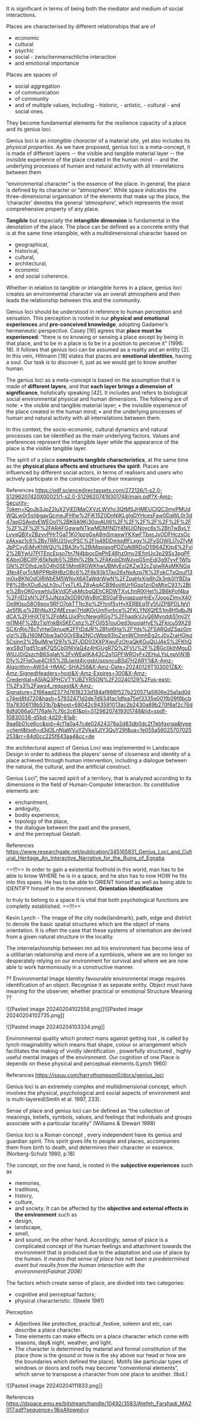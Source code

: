 
It is significant in terms of being both the mediator and medium of social interactions.


Places are characterised by different relationships that are of 
- economic
- cultural
- psychic
- social - zwischenmenschliche interaction 
- and emotional importance

Places are spaces of 
- social aggregation
- of communication
- of community
- and of multiple values, including 
		- historic, 
		- artistic, 
		- cultural 
		- and social ones. 

They become fundamental elements for the resilience capacity of a place and its genius loci. 

Genius loci is an *intangible character* of a material site, yet also includes its *physical properties*.
As we have proposed, genius loci is a meta-concept, it is made of different layers 
	-- the visible and tangible material layer
	-- the invisible experience of the place created in the human mind
	-- and the underlying processes of human and natural activity with all interrelations between   them



“environmental character”  is the essence of the place. 
In general, the place is defined by its character or “atmosphere”. 
While space indicates the three-dimensional organisation of the elements that make up the place, the ‘character’ denotes the general ‘*atmosphere*’, which represents the most comprehensive property of any place.

**Tangible** but especially the **intangible dimension** is fundamental in the denotation of the place. The place can be defined as a concrete entity that is at the same time intangible, with a multidimensional character based on 
- geographical, 
- historical, 
- cultural, 
- architectural, 
- economic 
- and social coherence.

Whether in relation to tangible or intangible forms in a place, genius loci creates an environmental character via an overall atmosphere and then leads the relationship between this and the community. 

Genius loci should be understood in reference to human perception and sensation. 
This perception is rooted in our **physical and emotional experiences** and **pre-conceived knowledge**, adopting Gadamer’s hermeneutic perspective. 
	Casey [16] agrees that **place must be experienced**: “there is no knowing or sensing a place except by being in that place, and to be in a place is to be in a position to perceive it” (1996: 18). 
It follows that genius loci can be assumed as a reality and an entity [2]. In this vein, Hillmann [18] states that places are **emotional identities**, having a soul. Our task is to discover it, just as we would get to know another human.


The genius loci as a meta-concept is based on the assumption that it is made of **different layers**, and that **each layer brings a dimension of significance**, holistically speaking [42]. 
It includes and refers to 
		biological
		social
		environmental
		physical 
		and human dimensions. 
The following are of note: 
• the visible and tangible material layer; 
• the invisible experience of the place created in the human mind; 
• and the underlying processes of human and natural activity with all interrelations between them.

In this context, the 
	socio-economic, 
	cultural dynamics 
	and natural processes 
can be identified as the main underlying factors. 
Values and preferences represent the intangible layer while the appearance of the place is the visible tangible layer.

The spirit of a place **constructs tangible characteristics**, at the same time as the **physical place affects and structures the spirit**. Places are influenced by different social actors, in terms of realisers and users who actively participate in the construction of their meanings

References
	https://pdf.sciencedirectassets.com/272126/1-s2.0-S1296207420X00021/1-s2.0-S1296207419301748/main.pdf?X-Amz-Security-Token=IQoJb3JpZ2luX2VjEDMaCXVzLWVhc3QtMSJHMEUCIQC3myPMUdWQLw0r5shbgayQcmeJFHfw%2FiK15Z0DnNiKLgIgDYHcesFaw0DaWL0r3d47apGSAvdvEWEOo1%2BK6A9Kj30qvAUI6%2F%2F%2F%2F%2F%2F%2F%2F%2F%2F%2FARAFGgwwNTkwMDM1NDY4NjUiDNoyc6s%2BhTwByLYLyyqQBXvZBzyvPHrTGaT1K01pzgGxA8mSmaxwYKXwFTbxcJvODFHczsOczAkxaz1c6%2Bv7RRU2GycPSC%2FIs49DDmlqdfFLsgv%2FvSOWILI7oZfyMJbPCvyEjMyKhWQU%2BA3ty%2BjMqpjasgPDZoAt8RDoD1l964ZKtp4%2Fvl2%2BYwU7PITEncEpso7tn7N4bbocDePhE48hz0mv2lEfmUo3p29Sx3pgPFKAbnOBCllfFj65kNdb5%2BthI%2Bk%2FAKpbDhWJvoG5mEdi3g97vyF1WfsGN%2FDlhdJeSO4h0SE5Mm6R0WKhwUBMyExl2KZw32cZglwRAsMKNGq3Nn4ForTcMiPPRbRHBzO8c6%2F6k93k17ao26xNxAzp7K%2FokCTsQouf13m0ixBKNOdOIRWbEM5WNvX6ATaWdrWwN%2FZpaHxXig8h2k3nk0lYBDlaP8%2BnXDu6JsLh3oJTvsTLKLZ6yAqACB96ojjttUrfiGsp1zrjDsMtxC93%2Bte%2BvOKGyswhIuSkVdOFukMcbgQEhCRDWTXvLfmRlXHet%2B6kPof4ba%2FrlD2sN%2F5JJNzq2k0D9OWvBjtCB5GaFByiqazuqHnEv7JoopZlmyX40Oe9Klsu58O9qov1IRFO7pkTT1tcXp%2FhnjfSyHyXERBEq1Fy5fJZPBPDLfeVlJe5f9Lp%2BhNuXt2jMEzswj7HdKOrUmfIvrbce%2FKLYNXQfE51m8H5dbJNdCA%2FHHXT6%2FpMjLUixIPrcNewgRGg7%2FhaqlkVJyQ6MynddjS1mj3Yml1M4F%2BzTipYnkBijSKECstiz%2FOil5S1ouOed3puoiaHyE%2Fkicu59X29SCXnRjo78cTyHwGknupK2FFtDdJR%2Bfol6Ha%2FYds%2FSARQdZSazGmyIzj%2BJ160MObw3a0GOrEBa2NCcWbp93loZsmWChmhEg2cJ0xZraHGlez5Csinn2%2BulMrw1297s%2FJDD03XXPXwuFzOtraQkKGuQUJAkS%2FKhQwxS8dTgd51caK7Q5Cb0lf4VaQ4z4HGUgR7Q%2FVU%2F%2BGc0klhMguDWIUJ0iQszchB6Sglah%2FvWEajIKA43C2q1GPFWROyFx2EHuLYsLnpViN1BD1y%2FIqOue4ClX5%2BJwld4IcgsbUspsncuBSd7H2ARY1i&X-Amz-Algorithm=AWS4-HMAC-SHA256&X-Amz-Date=20240129T103001Z&X-Amz-SignedHeaders=host&X-Amz-Expires=300&X-Amz-Credential=ASIAQ3PHCVTYUBZYRSON%2F20240129%2Fus-east-1%2Fs3%2Faws4_request&X-Amz-Signature=2166aad2377d7618233d184af986f527b220571a5806e25a1ad0dc74ed8fd720&hash=57932471d2de7d934fac1dfea75ef3335e001fb09f6bcb1fa78306119b531b7b&host=68042c943591013ac2b2430a89b270f6af2c76d8dfd086a07176afe7c76c2c61&pii=S1296207419301748&tid=spdf-10830038-d5bd-4d29-81a8-9aa6b01ce6cc&sid=4cf1a0a47cde02424378a2d83db0dc2f7ebfgxrqa&type=client&tsoh=d3d3LnNjaWVuY2VkaXJlY3QuY29t&ua=1e055a56025707025253&rr=84d0cc225f643aa4&cc=de

the architectural aspect of Genius Loci was implemented in Landscape Design in order to address the players’ sense of closeness and identity of a place achieved through human intervention, including a dialogue between the natural, the cultural, and the artificial construct.

Genius Loci”, the sacred spirit of a territory, that is analyzed according to its dimensions in the field of Human-Computer Interaction. Its constitutive elements are: 
- enchantment, 
- ambiguity, 
- bodily experience, 
- topology of the place, 
- the dialogue between the past and the present, 
- and the perceptual Gestalt.

References
	https://www.researchgate.net/publication/345165831_Genius_Loci_and_Cultural_Heritage_An_Interactive_Narrative_for_the_Ruins_of_Egnatia

==!!!==
In order to gain a existential foothold in this world, man has to be able to know WHERE he is in a space, and he also has to now HOW he fits into this spaes. He has to be able to ORIENT himself as well as being able to IDENTIFY himself in the environment.
	**Orientation**
	**Identification**

to truly to belong to a space it is vital that both psychological functions are completly established.
==!!!==

Kevin Lynch - The image of the city node(landmark), path, edge and district to denote the basic spatial structures which are the object of mans orientation. It is often the case that these systems of orientation are derived from a given natural structure in the locality.

The interrelashionship between mn ad his environment has become less of a utilitarian relationship and more of a symbiosis, where we are no longer so desperately relying on our environment for survival and where we are now able to work harmoniously in a constructive manner.

??
Environmental Image 
Identity
	favourable environmental image requires identification of an object. Recognise it as separate entity.  Object must have meaning for the observer, whether practical or emotional
Structure
Meaning
??

![[Pasted image 20240204102558.png]]![[Pasted image 20240204102735.png]]

![[Pasted image 20240204103334.png]]

Environmental quality which protect mans against getting lost , is called by lynch imaginability which means that shape, colour or arrangement which facilitates the making of vividly identification , powerfully structured , highly useful mental images of the environment. Our cognition of one Place is depends on these physical and perceptual elements.(Lynch 1960)

Referances
	https://issuu.com/harrythompson0/docs/genius_loci



Genius loci is an extremely complex and multidimensional concept, which involves the physical, psychological and social aspects of environment and is multi-layered(Smith et al. 1997, 233).

Sense of place and genius loci can be defined as “the collection of meanings, beliefs, symbols, values, and feelings that individuals and groups associate with a particular locality” (Williams & Stewart 1998)

Genius loci is a Roman concept , every independent have its genius and guardian spirit. This spirit gives life to people and places, accompanies them from birth to death, and determines their character or essence.(Norberg-Schulz 1980, p.18)

The concept, on the one hand, is rooted in the **subjective experiences** such as
- memories, 
- traditions, 
- history, 
- culture, 
- and society. 
It can be affected by the **objective and external effects in the environment** such as 
- design, 
- landscape, 
- smell, 
- and sound, on the other hand. 
Accordingly, sense of place is a complicated concept of the human feelings and attachment towards the environment that is produced due to the adaptation and use of place by the human. *It means that sense of place has not been a predetermined event but results from the human interaction with the environment(Falahat 2006)*

The factors which create sense of place, are divided into two categories: 
- cognitive and perceptual factors; 
- physical characteristic. 
(Steele 1981)

Perception
- Adjectives like protective, practical ,festive, solemn and etc, can describe a place character. 
- Time elements can make effects on a place character which come with seasons, day& night, weather, and light. 
- The character is determined by material and formal constitution of the place (how is the ground or how is the sky above our head or how are the boundaries which defined the place). Motifs like particular types of windows or doors and roofs may become “conventional elements”, which serve to transpose a character from one place to another. (Ibid.)

![[Pasted image 20240204111833.png]]

References
	https://dspace.emu.ee/bitstream/handle/10492/3583/Atefeh_Farshadi_MA2017.pdf?sequence=1&isAllowed=y
	